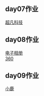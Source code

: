 ## day07作业
<a href="https://zym122.github.io/%E9%92%9F%E4%B8%80%E9%B8%A3/html/%E8%B6%85%E5%87%A1%E7%A7%91%E6%8A%80.html">超凡科技</a>
## day08作业
<a href="https://zym122.github.io/%E7%94%B5%E5%AD%90%E7%9B%B8%E5%86%8C/html/%E7%94%B5%E5%AD%90%E7%9B%B8%E5%86%8C.html">电子相册</a>
<br>
<a href="https://zym122.github.io/360/html/360.html">360</a>
## day09作业
<a href="https://zym122.github.io/%E5%B0%8F%E9%B9%BF/html/%E5%B0%8F%E9%B9%BF.html">小鹿</a>
